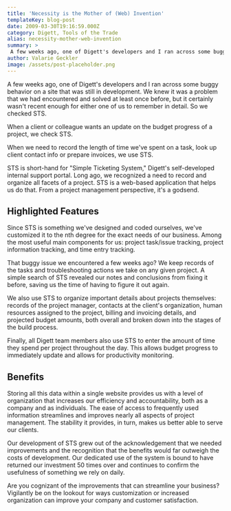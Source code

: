 ```yaml
---
title: 'Necessity is the Mother of (Web) Invention'
templateKey: blog-post
date: 2009-03-30T19:16:59.000Z
category: Digett, Tools of the Trade
alias: necessity-mother-web-invention
summary: > 
 A few weeks ago, one of Digett's developers and I ran across some buggy behavior on a site that was still in development. We knew it was a problem that we had encountered and solved at least once before, but it certainly wasn't recent enough for either one of us to remember in detail. So we checked STS.
author: Valarie Geckler
image: /assets/post-placeholder.png
---
```


A few weeks ago, one of Digett's developers and I ran across some buggy behavior on a site that was still in development. We knew it was a problem that we had encountered and solved at least once before, but it certainly wasn't recent enough for either one of us to remember in detail. So we checked STS.

When a client or colleague wants an update on the budget progress of a project, we check STS.

When we need to record the length of time we've spent on a task, look up client contact info or prepare invoices, we use STS.

STS is short-hand for "Simple Ticketing System," Digett's self-developed internal support portal. Long ago, we recognized a need to record and organize all facets of a project. STS is a web-based application that helps us do that. From a project management perspective, it's a godsend.

Highlighted Features
--------------------

Since STS is something we've designed and coded ourselves, we've customized it to the nth degree for the exact needs of our business. Among the most useful main components for us: project task/issue tracking, project information tracking, and time entry tracking.

That buggy issue we encountered a few weeks ago? We keep records of the tasks and troubleshooting actions we take on any given project. A simple search of STS revealed our notes and conclusions from fixing it before, saving us the time of having to figure it out again.

We also use STS to organize important details about projects themselves: records of the project manager, contacts at the client's organization, human resources assigned to the project, billing and invoicing details, and projected budget amounts, both overall and broken down into the stages of the build process.

Finally, all Digett team members also use STS to enter the amount of time they spend per project throughout the day. This allows budget progress to immediately update and allows for productivity monitoring.

Benefits
--------

Storing all this data within a single website provides us with a level of organization that increases our efficiency and accountability, both as a company and as individuals. The ease of access to frequently used information streamlines and improves nearly all aspects of project management. The stability it provides, in turn, makes us better able to serve our clients.

Our development of STS grew out of the acknowledgement that we needed improvements and the recognition that the benefits would far outweigh the costs of development. Our dedicated use of the system is bound to have returned our investment 50 times over and continues to confirm the usefulness of something we rely on daily.

Are you cognizant of the improvements that can streamline your business? Vigilantly be on the lookout for ways customization or increased organization can improve your company and customer satisfaction.